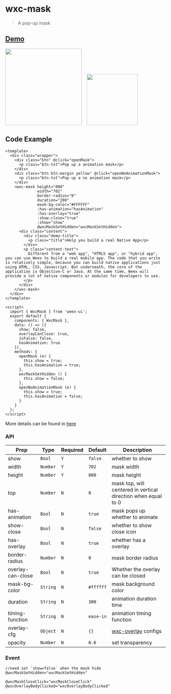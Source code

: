 # wxc-mask 

> A pop-up mask

## [Demo](https://h5.m.taobao.com/trip/wxc-mask/index.html?_wx_tpl=https%3A%2F%2Fh5.m.taobao.com%2Ftrip%2Fwxc-mask%2Fdemo%2Findex.native-min.js)
<img src="https://gw.alipayobjects.com/zos/rmsportal/WMcMaWMTOpBSevBGfNTT.gif" width="240"/>&nbsp;&nbsp;&nbsp;&nbsp;<img src="https://img.alicdn.com/tfs/TB1CgYJSpXXXXc5aXXXXXXXXXXX-200-200.png" width="160"/>

## Code Example

```vue
<template>
  <div class="wrapper">
    <div class="btn" @click="openMask">
      <p class="btn-txt">Pop up a animation mask</p>
    </div>
    <div class="btn btn-margin yellow" @click="openNoAnimationMask">
      <p class="btn-txt">Pop up a no animation mask</p>
    </div>
    <wxc-mask height="800"
              width="702"
              border-radius="0"
              duration="200"
              mask-bg-color="#FFFFFF"
              :has-animation="hasAnimation"
              :has-overlay="true"
              :show-close="true"
              :show="show"
              @wxcMaskSetHidden="wxcMaskSetHidden">
      <div class="content">
        <div class="demo-title">
          <p class="title">Help you build a real Native App</p>
        </div>
        <p class="content-text">
          Different from a "web app", "HTML5 app", or "hybrid app", you can use Weex to build a real mobile app. The code that you write is relatively simple, because you can build native applications just using HTML, CSS, Javascript. But underneath, the core of the application is Objective-C or Java. At the same time, Weex will provide a lot of native components or modules for developers to use.
        </p>
      </div>
    </wxc-mask>
  </div>
</template>

<script>
  import { WxcMask } from 'weex-ui';
  export default {
    components: { WxcMask },
    data: () => ({
      show: false,
      overlayCanClose: true,
      isFalse: false,
      hasAnimation: true
    }),
    methods: {
      openMask (e) {
        this.show = true;
        this.hasAnimation = true;
      },
      wxcMaskSetHidden () {
        this.show = false;
      },
      openNoAnimationMask (e) {
        this.show = true;
        this.hasAnimation = false;
      }
    }
  };
</script>
```

More details can be found in [here](https://github.com/alibaba/weex-ui/blob/master/example/mask/index.vue)


### API

| Prop | Type | Required | Default | Description |
|-------------|------------|--------|-----|-----|
| show | `Bool` |`Y`| `false` |  whether to show |
| width | `Number` |`Y`| `702` | mask width  |
| height | `Number` |`Y`| `800` | mask height  |
| top | `Number` |`N`| `0` | mask top, will centered in vertical direction when equal to 0  |
| has-animation | `Bool` |`N`| `true` | mask pops up whether to animate |
| show-close | `Bool` | `N`|`false` |  whether to show close icon |
| has-overlay | `Bool` |`N`| `true` |  whether has a overlay  |
| border-radius | `Number` |`N`| `0` |  mask border radius |
| overlay-can-close | `Bool` |`N`| `true` | Whether the overlay can be closed|
| mask-bg-color | `String` |`N`| `#ffffff` |  mask background color |
| duration | `String` |`N`| `300` |  animation duration time |
| timing-function | `String` |`N`| `ease-in` |  animation timing function |
| overlay-cfg | `Object` |`N`| `{}` | [wxc-overlay](https://github.com/alibaba/weex-ui/blob/master/packages/wxc-overlay/README.md) configs |
| opacity | `Number` |`N`| `0.6` |  set transparency |

### Event

```
//need set `show=false` when the mask hide
@wxcMaskSetHidden="wxcMaskSetHidden" 

@wxcMaskCloseClick="wxcMaskCloseClick"
@wxcOverlayBodyClicked="wxcOverlayBodyClicked"
```
